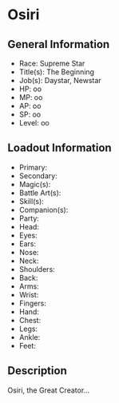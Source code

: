 # Osiri

## General Information
- Race: Supreme Star
- Title(s): The Beginning
- Job(s): Daystar, Newstar
- HP: oo
- MP: oo
- AP: oo
- SP: oo
- Level: oo

## Loadout Information
- Primary: 
- Secondary: 
- Magic(s): 
- Battle Art(s): 
- Skill(s): 
- Companion(s): 
- Party: 
- Head: 
- Eyes: 
- Ears: 
- Nose: 
- Neck: 
- Shoulders: 
- Back: 
- Arms: 
- Wrist:
- Fingers: 
- Hand: 
- Chest: 
- Legs: 
- Ankle: 
- Feet: 

## Description
Osiri, the Great Creator...